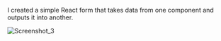 I created a simple React form that takes data from one component and outputs it into another.

![Screenshot_3](https://user-images.githubusercontent.com/90336176/159267681-00662f3b-c764-46a0-8b9c-f87d6649e5c8.png)
